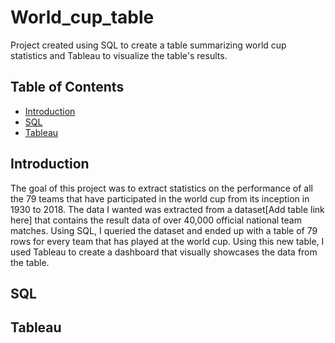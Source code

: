 # World_cup_table
Project created using SQL to create a table summarizing world cup statistics and Tableau to visualize the table's results.
## Table of Contents
  - [Introduction](#Introduction)
  - [SQL](#SQL)
  - [Tableau](#Tableau)

## Introduction
The goal of this project was to extract statistics on the performance of all the 79 teams that have participated in the world cup from its inception in 1930 to 2018. The data I wanted was extracted from a dataset[Add table link here] that contains the result data of over 40,000 official national team matches. Using SQL, I queried the dataset and ended up with a table of 79 rows for every team that has played at the world cup. Using this new table, I used Tableau to create a dashboard that visually showcases the data from the table.

## SQL

## Tableau

